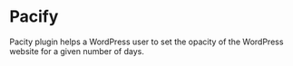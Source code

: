 # Pacify
Pacity plugin helps a WordPress user to set the opacity of the WordPress website for a given number of days.
